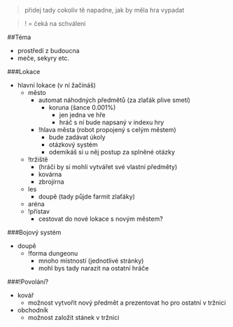 >přidej tady cokoliv tě napadne, jak by měla hra vypadat

>! = čeká na schválení

##Téma
* prostředí z budoucna
* meče, sekyry etc.

###Lokace
* hlavní lokace (v ní žačínáš)
   * město
      * automat náhodných předmětů (za zlaťák plive smetí)
         * koruna (šance 0.001%)
            * jen jedna ve hře
            * hráč s ní bude napsaný v indexu hry
      * !hlava města (robot propojený s celým městem)
        * bude zadávat úkoly
        * otázkový systém
        * odemikáš si u něj postup za splněné otázky
    * !tržiště
      * (hráči by si mohli vytvářet své vlastní předměty)
      * kovárna
      * zbrojírna
  * les
    * doupě (tady půjde farmit zlaťáky)
  * aréna
  * !přístav
    * cestovat do nové lokace s novým městem?

###Bojový systém
* doupě
  * !forma dungeonu
    * mnoho místností (jednotlivé stránky)
    * mohl bys tady narazit na ostatní hráče        

###!Povolání?
* kovář 
  * možnost vytvořit nový předmět a prezentovat ho pro ostatní v tržnici
* obchodník
  * možnost založit stánek v tržnici

